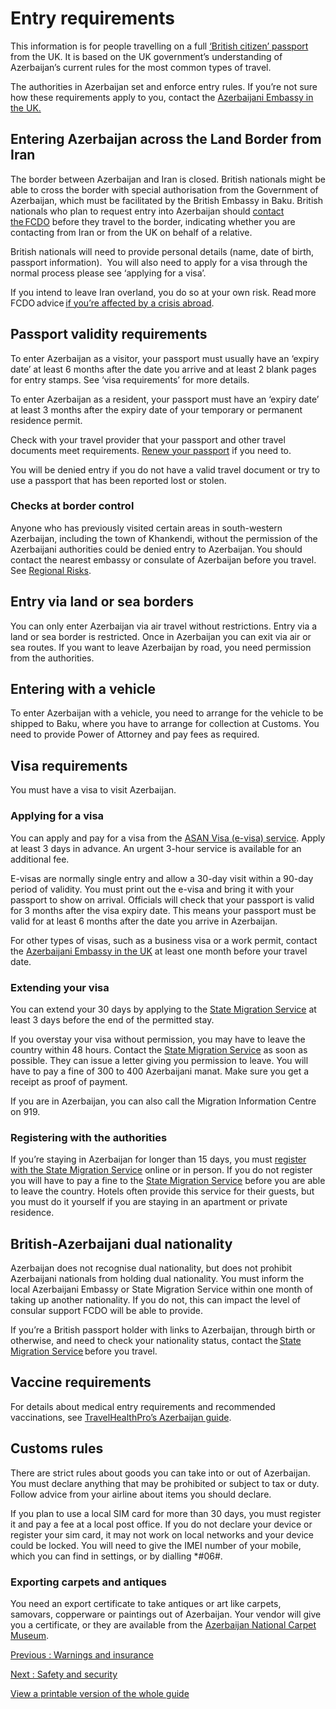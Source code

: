 # Entry requirements

This information is for people travelling on a full [‘British citizen’ passport](https://www.gov.uk/types-of-british-nationality) from the UK. It is based on the UK government’s understanding of Azerbaijan’s current rules for the most common types of travel.

The authorities in Azerbaijan set and enforce entry rules. If you’re not sure how these requirements apply to you, contact the [Azerbaijani Embassy in the UK.](https://london.mfa.gov.az/en)

## Entering Azerbaijan across the Land Border from Iran

The border between Azerbaijan and Iran is closed. British nationals might be able to cross the border with special authorisation from the Government of Azerbaijan, which must be facilitated by the British Embassy in Baku. British nationals who plan to request entry into Azerbaijan should [contact the FCDO](https://www.contact.service.csd.fcdo.gov.uk/home) before they travel to the border, indicating whether you are contacting from Iran or from the UK on behalf of a relative.

British nationals will need to provide personal details (name, date of birth, passport information).  You will also need to apply for a visa through the normal process please see ‘applying for a visa’.

If you intend to leave Iran overland, you do so at your own risk. Read more FCDO advice [if you’re affected by a crisis abroad](https://www.gov.uk/guidance/how-to-deal-with-a-crisis-overseas).

## Passport validity requirements

To enter Azerbaijan as a visitor, your passport must usually have an ‘expiry date’ at least 6 months after the date you arrive and at least 2 blank pages for entry stamps. See ‘visa requirements’ for more details.

To enter Azerbaijan as a resident, your passport must have an ‘expiry date’ at least 3 months after the expiry date of your temporary or permanent residence permit.

Check with your travel provider that your passport and other travel documents meet requirements. [Renew your passport](https://www.gov.uk/renew-adult-passport/renew) if you need to.

You will be denied entry if you do not have a valid travel document or try to use a passport that has been reported lost or stolen.

### Checks at border control

Anyone who has previously visited certain areas in south-western Azerbaijan, including the town of Khankendi, without the permission of the Azerbaijani authorities could be denied entry to Azerbaijan. You should contact the nearest embassy or consulate of Azerbaijan before you travel. See [Regional Risks](https://www.gov.uk/foreign-travel-advice/azerbaijan/regional-risks).

## Entry via land or sea borders

You can only enter Azerbaijan via air travel without restrictions. Entry via a land or sea border is restricted. Once in Azerbaijan you can exit via air or sea routes. If you want to leave Azerbaijan by road, you need permission from the authorities.

## Entering with a vehicle

To enter Azerbaijan with a vehicle, you need to arrange for the vehicle to be shipped to Baku, where you have to arrange for collection at Customs. You need to provide Power of Attorney and pay fees as required.

## Visa requirements

You must have a visa to visit Azerbaijan.

### Applying for a visa

You can apply and pay for a visa from the [ASAN Visa (e-visa) service](https://evisa.gov.az/en/). Apply at least 3 days in advance. An urgent 3-hour service is available for an additional fee.

E-visas are normally single entry and allow a 30-day visit within a 90-day period of validity. You must print out the e-visa and bring it with your passport to show on arrival. Officials will check that your passport is valid for 3 months after the visa expiry date. This means your passport must be valid for at least 6 months after the date you arrive in Azerbaijan.

For other types of visas, such as a business visa or a work permit, contact the [Azerbaijani Embassy in the UK](https://london.mfa.gov.az/en) at least one month before your travel date.

### Extending your visa

You can extend your 30 days by applying to the [State Migration Service](https://migration.gov.az/en/page/72) at least 3 days before the end of the permitted stay.

If you overstay your visa without permission, you may have to leave the country within 48 hours. Contact the [State Migration Service](https://migration.gov.az/en/contact/59) as soon as possible. They can issue a letter giving you permission to leave. You will have to pay a fine of 300 to 400 Azerbaijani manat. Make sure you get a receipt as proof of payment.

If you are in Azerbaijan, you can also call the Migration Information Centre on 919.

### Registering with the authorities

If you’re staying in Azerbaijan for longer than 15 days, you must [register with the State Migration Service](https://eservice.migration.gov.az/?lang=en) online or in person. If you do not register you will have to pay a fine to the [State Migration Service](https://migration.gov.az/en/contact/59) before you are able to leave the country. Hotels often provide this service for their guests, but you must do it yourself if you are staying in an apartment or private residence.

## British-Azerbaijani dual nationality

Azerbaijan does not recognise dual nationality, but does not prohibit Azerbaijani nationals from holding dual nationality. You must inform the local Azerbaijani Embassy or State Migration Service within one month of taking up another nationality. If you do not, this can impact the level of consular support FCDO will be able to provide.

If you’re a British passport holder with links to Azerbaijan, through birth or otherwise, and need to check your nationality status, contact the [State Migration Service](https://migration.gov.az/en) before you travel.

## Vaccine requirements

For details about medical entry requirements and recommended vaccinations, see [TravelHealthPro’s Azerbaijan guide](https://travelhealthpro.org.uk/country/17/azerbaijan#Vaccine_Recommendations).

## Customs rules

There are strict rules about goods you can take into or out of Azerbaijan. You must declare anything that may be prohibited or subject to tax or duty. Follow advice from your airline about items you should declare.

If you plan to use a local SIM card for more than 30 days, you must register it and pay a fee at a local post office. If you do not declare your device or register your sim card, it may not work on local networks and your device could be locked. You will need to give the IMEI number of your mobile, which you can find in settings, or by dialling \*#06#.

### Exporting carpets and antiques

You need an export certificate to take antiques or art like carpets, samovars, copperware or paintings out of Azerbaijan. Your vendor will give you a certificate, or they are available from the [Azerbaijan National Carpet Museum](https://azcarpetmuseum.az/en/contact).

[Previous
:
Warnings and insurance](/foreign-travel-advice/azerbaijan)

[Next
:
Safety and security](/foreign-travel-advice/azerbaijan/safety-and-security)

[View a printable version of the whole guide](/foreign-travel-advice/azerbaijan/print)